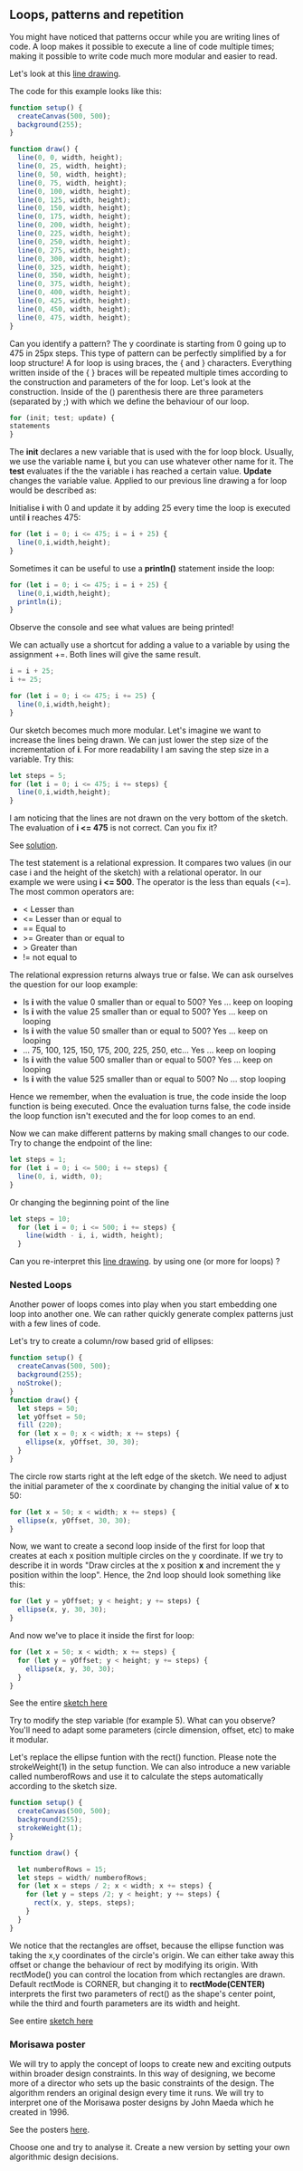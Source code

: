 ## Loops, patterns and repetition

You might have noticed that patterns occur while you are writing lines of code. A loop makes it possible to execute a line of code multiple times; making it possible to write code much more modular and easier to read.

Let's look at this [line drawing](https://github.com/fleshgordo/LaboCreativeCoding/blob/main/Codebook/666_solutions/sketch_011_linedrawing1.png).

The code for this example looks like this:

```javascript
function setup() {
  createCanvas(500, 500);
  background(255);
}

function draw() {
  line(0, 0, width, height);
  line(0, 25, width, height);
  line(0, 50, width, height);
  line(0, 75, width, height);
  line(0, 100, width, height);
  line(0, 125, width, height);
  line(0, 150, width, height);
  line(0, 175, width, height);
  line(0, 200, width, height);
  line(0, 225, width, height);
  line(0, 250, width, height);
  line(0, 275, width, height);
  line(0, 300, width, height);
  line(0, 325, width, height);
  line(0, 350, width, height);
  line(0, 375, width, height);
  line(0, 400, width, height);
  line(0, 425, width, height);
  line(0, 450, width, height);
  line(0, 475, width, height);
}
```
Can you identify a pattern? The y coordinate is starting from 0 going up to 475 in 25px steps. This type of pattern can be perfectly simplified by a for loop structure! A for loop is using braces, the { and } characters. Everything written inside of the { } braces will be repeated multiple times according to the construction and parameters of the for loop. Let's look at the construction. Inside of the () parenthesis there are three parameters (separated by ;) with which we define the behaviour of our loop.

```javascript
for (init; test; update) {
statements
}
```

The __init__ declares a new variable that is used with the for loop block. Usually, we use the variable name **i**, but you can use whatever other name for it. The __test__ evaluates if the the variable i has reached a certain value. __Update__ changes the variable value. Applied to our previous line drawing a for loop would be described as:

Initialise **i** with 0 and update it by adding 25 every time the loop is executed until **i** reaches 475:

```javascript
for (let i = 0; i <= 475; i = i + 25) {
  line(0,i,width,height);
}
```

Sometimes it can be useful to use a **println()** statement inside the loop:

```javascript
for (let i = 0; i <= 475; i = i + 25) {
  line(0,i,width,height);
  println(i);
}
```

Observe the console and see what values are being printed!

We can actually use a shortcut for adding a value to a variable by using the assignment +=. Both lines will give the same result.

```javascript
i = i + 25;
i += 25;
```

```javascript
for (let i = 0; i <= 475; i += 25) {
  line(0,i,width,height);
}
```

Our sketch becomes much more modular. Let's imagine we want to increase the lines being drawn. We can just lower the step size of the incrementation of **i**. For more readability I am saving the step size in a variable. Try this:

```javascript
let steps = 5;
for (let i = 0; i <= 475; i += steps) {
  line(0,i,width,height);
}
```

I am noticing that the lines are not drawn on the very bottom of the sketch. The evaluation of **i <= 475** is not correct. Can you fix it?

See [solution](https://editor.p5js.org/ritzdank/sketches/11I6yKKy7).

The test statement is a relational expression. It compares two values (in our case i and the height of the sketch) with a relational operator. In our example we were using **i <= 500**. The operator is the less than equals (<=). The most common operators are:

  - < Lesser than
  - <= Lesser than or equal to
  - == Equal to
  - \>= Greater than or equal to
  - \> Greater than
  - != not equal to

The relational expression returns always true or false. We can ask ourselves the question for our loop example:

  - Is **i** with the value 0 smaller than or equal to 500? Yes ... keep on looping
  - Is **i** with the value 25 smaller than or equal to 500? Yes ... keep on looping
  - Is **i** with the value 50 smaller than or equal to 500? Yes ... keep on looping
  - ... 75, 100, 125, 150, 175, 200, 225, 250, etc... Yes ... keep on looping
  - Is **i** with the value 500 smaller than or equal to 500? Yes ... keep on looping
  - Is **i** with the value 525 smaller than or equal to 500? No ... stop looping

Hence we remember, when the evaluation is true, the code inside the loop function is being executed. Once the evaluation turns false, the code inside the loop function isn't executed and the for loop comes to an end.

Now we can make different patterns by making small changes to our code. Try to change the endpoint of the line:

```javascript
let steps = 1;
for (let i = 0; i <= 500; i += steps) {
  line(0, i, width, 0);
}
```

Or changing the beginning point of the line

```javascript
let steps = 10;
  for (let i = 0; i <= 500; i += steps) {
    line(width - i, i, width, height);
  }
```
Can you re-interpret this [line drawing](https://github.com/fleshgordo/LaboCreativeCoding/blob/main/Codebook/666_solutions/sketch_011_linedrawing2.png). by using one (or more for loops) ?

### Nested Loops

Another power of loops comes into play when you start embedding one loop into another one. We can rather quickly generate complex patterns just with a few lines of code.

Let's try to create a column/row based grid of ellipses:

```javascript
function setup() {
  createCanvas(500, 500);
  background(255);
  noStroke();
}
function draw() {
  let steps = 50;
  let yOffset = 50;
  fill (220);
  for (let x = 0; x < width; x += steps) {
    ellipse(x, yOffset, 30, 30);
  }
}
```

The circle row starts right at the left edge of the sketch. We need to adjust the initial parameter of the x coordinate by changing the initial value of **x** to 50:

```javascript
for (let x = 50; x < width; x += steps) {
  ellipse(x, yOffset, 30, 30);
}
```

Now, we want to create a second loop inside of the first for loop that creates at each x position multiple circles on the y coordinate. If we try to describe it in words "Draw circles at the x position **x** and increment the y position within the loop". Hence, the 2nd loop should look something like this:

```javascript
for (let y = yOffset; y < height; y += steps) {
  ellipse(x, y, 30, 30);
}
```

And now we've to place it inside the first for loop:

```javascript
for (let x = 50; x < width; x += steps) {
  for (let y = yOffset; y < height; y += steps) {
    ellipse(x, y, 30, 30);
  }
}
```

See the entire [sketch here](https://editor.p5js.org/ritzdank/sketches/eZg_y9Gqm)

Try to modify the step variable (for example 5). What can you observe? You'll need to adapt some parameters (circle dimension, offset, etc) to make it modular.

Let's replace the ellipse funtion with the rect() function. Please note the strokeWeight(1) in the setup function. We can also introduce a new variable called numberofRows and use it to calculate the steps automatically according to the sketch size.

```javascript
function setup() {
  createCanvas(500, 500);
  background(255);
  strokeWeight(1);
}

function draw() {

  let numberofRows = 15;
  let steps = width/ numberofRows;
  for (let x = steps / 2; x < width; x += steps) {
    for (let y = steps /2; y < height; y += steps) {
      rect(x, y, steps, steps);
    }
  }
}
```

We notice that the rectangles are offset, because the ellipse function was taking the x,y coordinates of the circle's origin. We can either take away this offset or change the behaviour of rect by modifying its origin. With rectMode() you can control the location from which rectangles are drawn. Default rectMode is CORNER, but changing it to **rectMode(CENTER)** interprets the first two parameters of rect() as the shape's center point, while the third and fourth parameters are its width and height.

See entire [sketch here](https://editor.p5js.org/ritzdank/sketches/onXrj5o3g)

### Morisawa poster

We will try to apply the concept of loops to create new and exciting outputs within broader design constraints. In this way of designing, we become more of a director who sets up the basic constraints of the design. The algorithm renders an original design every time it runs. We will try to interpret one of the Morisawa poster designs by John Maeda which he created in 1996.

See the posters [here](https://flyergoodness.blogspot.com/2012/07/the-10-morisawa-posters-john-maeda.html).

Choose one and try to analyse it. Create a new version by setting your own algorithmic design decisions. 